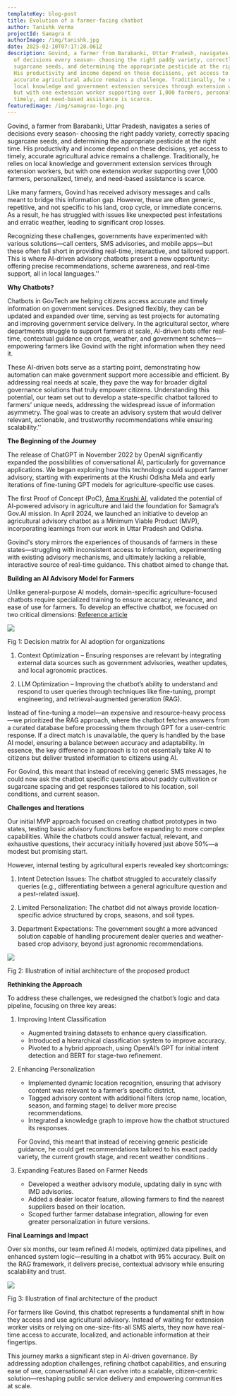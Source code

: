 ```yaml
---
templateKey: blog-post
title: Evolution of a farmer-facing chatbot
author: Tanishk Verma
projectId: Samagra X
authorImage: /img/tanishk.jpg
date: 2025-02-10T07:17:28.061Z
description: Govind, a farmer from Barabanki, Uttar Pradesh, navigates a series
  of decisions every season- choosing the right paddy variety, correctly spacing
  sugarcane seeds, and determining the appropriate pesticide at the right time.
  His productivity and income depend on these decisions, yet access to timely,
  accurate agricultural advice remains a challenge. Traditionally, he relies on
  local knowledge and government extension services through extension workers,
  but with one extension worker supporting over 1,000 farmers, personalized,
  timely, and need-based assistance is scarce.
featuredimage: /img/samagrax-logo.png
---
```

Govind, a farmer from Barabanki, Uttar Pradesh, navigates a series of decisions every season- choosing the right paddy variety, correctly spacing sugarcane seeds, and determining the appropriate pesticide at the right time. His productivity and income depend on these decisions, yet access to timely, accurate agricultural advice remains a challenge. Traditionally, he relies on local knowledge and government extension services through extension workers, but with one extension worker supporting over 1,000 farmers, personalized, timely, and need-based assistance is scarce.


Like many farmers, Govind has received advisory messages and calls meant to bridge this information gap. However, these are often generic, repetitive, and not specific to his land, crop cycle, or immediate concerns. As a result, he has struggled with issues like unexpected pest infestations and erratic weather, leading to significant crop losses.


Recognizing these challenges, governments have experimented with various solutions—call centers, SMS advisories, and mobile apps—but these often fall short in providing real-time, interactive, and tailored support. This is where AI-driven advisory chatbots present a new opportunity: offering precise recommendations, scheme awareness, and real-time support, all in local languages.''


**Why Chatbots?**


Chatbots in GovTech are helping citizens access accurate and timely information on government services. Designed flexibly, they can be updated and expanded over time, serving as test projects for automating and improving government service delivery. In the agricultural sector, where departments struggle to support farmers at scale, AI-driven bots offer real-time, contextual guidance on crops, weather, and government schemes—empowering farmers like Govind with the right information when they need it.


These AI-driven bots serve as a starting point, demonstrating how automation can make government support more accessible and efficient. By addressing real needs at scale, they pave the way for broader digital governance solutions that truly empower citizens.
Understanding this potential, our team set out to develop a state-specific chatbot tailored to farmers’ unique needs, addressing the widespread issue of information asymmetry. The goal was to create an advisory system that would deliver relevant, actionable, and trustworthy recommendations while ensuring scalability.''


**The Beginning of the Journey**


The release of ChatGPT in November 2022 by OpenAI significantly expanded the possibilities of conversational AI, particularly for governance applications. We began exploring how this technology could support farmer advisory, starting with experiments at the Krushi Odisha Mela and early iterations of fine-tuning GPT models for agriculture-specific use cases.


The first Proof of Concept (PoC), [Ama Krushi AI](https://www.youtube.com/watch?v=9IqHxxXlQTE), validated the potential of AI-powered advisory in agriculture and laid the foundation for Samagra’s Gov.AI mission. In April 2024, we launched an initiative to develop an agricultural advisory chatbot as a Minimum Viable Product (MVP), incorporating learnings from our work in Uttar Pradesh and Odisha.


Govind's story mirrors the experiences of thousands of farmers in these states—struggling with inconsistent access to information, experimenting with existing advisory mechanisms, and ultimately lacking a reliable, interactive source of real-time guidance. This chatbot aimed to change that.


**Building an AI Advisory Model for Farmers**


Unlike general-purpose AI models, domain-specific agriculture-focused chatbots require specialized training to ensure accuracy, relevance, and ease of use for farmers. To develop an effective chatbot, we focused on two critical dimensions: [Reference article ](https://platform.openai.com/docs/guides/optimizing-llm-accuracy/llm-optimization-context)

![](/img/rag-1.png)

Fig 1: Decision matrix for AI adoption for organizations


1. Context Optimization – Ensuring responses are relevant by integrating external data sources such as government advisories, weather updates, and local agronomic practices.


2. LLM Optimization – Improving the chatbot’s ability to understand and respond to user queries through techniques like fine-tuning, prompt engineering, and retrieval-augmented generation (RAG).


Instead of fine-tuning a model—an expensive and resource-heavy process—we prioritized the RAG approach, where the chatbot fetches answers from a curated database before processing them through GPT for a user-centric response. If a direct match is unavailable, the query is handled by the base AI model, ensuring a balance between accuracy and adaptability. In essence, the key difference in approach is to not essentially take AI to citizens but deliver trusted information to citizens using AI. 

For Govind, this meant that instead of receiving generic SMS messages, he could now ask the chatbot specific questions about paddy cultivation or sugarcane spacing and get responses tailored to his location, soil conditions, and current season.


**Challenges and Iterations**


Our initial MVP approach focused on creating chatbot prototypes in two states, testing basic advisory functions before expanding to more complex capabilities. While the chatbots could answer factual, relevant, and exhaustive questions, their accuracy initially hovered just above 50%—a modest but promising start.


However, internal testing by agricultural experts revealed key shortcomings:


1. Intent Detection Issues: The chatbot struggled to accurately classify queries (e.g., differentiating between a general agriculture question and a pest-related issue).


2. Limited Personalization: The chatbot did not always provide location-specific advice structured by crops, seasons, and soil types.


3. Department Expectations: The government sought a more advanced solution capable of handling procurement dealer queries and weather-based crop advisory, beyond just agronomic recommendations.



![](/img/rag-2.jpg)

Fig 2: Illustration of initial architecture of the proposed product

**Rethinking the Approach**


To address these challenges, we redesigned the chatbot’s logic and data pipeline, focusing on three key areas:

1. Improving Intent Classification
   - Augmented training datasets to enhance query classification.
   - Introduced a hierarchical classification system to improve accuracy.
   - Pivoted to a hybrid approach, using OpenAI’s GPT for initial intent detection and BERT for stage-two refinement.

     
2. Enhancing Personalization
   - Implemented dynamic location recognition, ensuring that advisory content was relevant to a farmer’s specific district.
   - Tagged advisory content with additional filters (crop name, location, season, and farming stage) to deliver more precise recommendations.
   - Integrated a knowledge graph to improve how the chatbot structured its responses.     

   For Govind, this meant that instead of receiving generic pesticide guidance, he could get recommendations tailored to his exact paddy variety, the current growth stage, and recent weather conditions .       
3. Expanding Features Based on Farmer Needs
   - Developed a weather advisory module, updating daily in sync with IMD advisories.
   - Added a dealer locator feature, allowing farmers to find the nearest suppliers based on their location.
   - Scoped further farmer database integration, allowing for even greater personalization in future versions.




**Final Learnings and Impact**


Over six months, our team refined AI models, optimized data pipelines, and enhanced system logic—resulting in a chatbot with 95% accuracy. Built on the RAG framework, it delivers precise, contextual advisory while ensuring scalability and trust.

![](/img/rag-3.jpg)

Fig 3: Illustration of final architecture of the product


For farmers like Govind, this chatbot represents a fundamental shift in how they access and use agricultural advisory. Instead of waiting for extension worker visits or relying on one-size-fits-all SMS alerts, they now have real-time access to accurate, localized, and actionable information at their fingertips.


This journey marks a significant step in AI-driven governance. By addressing adoption challenges, refining chatbot capabilities, and ensuring ease of use, conversational AI can evolve into a scalable, citizen-centric solution—reshaping public service delivery and empowering communities at scale.